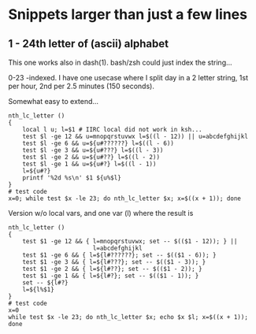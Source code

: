 
Snippets larger than just a few lines
=====================================

1 - 24th letter of (ascii) alphabet
-----------------------------------

This one works also in dash(1). bash/zsh could just index the string...

0-23 -indexed. I have one usecase where I split day in a 2 letter
string, 1st per hour, 2nd per 2.5 minutes (150 seconds).

Somewhat easy to extend...

    nth_lc_letter ()
    {
        local l u; l=$1 # IIRC local did not work in ksh...
        test $l -ge 12 && u=mnopqrstuvwx l=$((l - 12)) || u=abcdefghijkl
        test $l -ge 6 && u=${u#??????} l=$((l - 6))
        test $l -ge 3 && u=${u#???} l=$((l - 3))
        test $l -ge 2 && u=${u#??} l=$((l - 2))
        test $l -ge 1 && u=${u#?} l=$((l - 1))
        l=${u#?}
        printf '%2d %s\n' $1 ${u%$l}
    }
    # test code
    x=0; while test $x -le 23; do nth_lc_letter $x; x=$((x + 1)); done

Version w/o local vars, and one var (l) where the result is

    nth_lc_letter ()
    {
        test $1 -ge 12 && { l=mnopqrstuvwx; set -- $(($1 - 12)); } ||
                            l=abcdefghijkl
        test $1 -ge 6 && { l=${l#??????}; set -- $(($1 - 6)); }
        test $1 -ge 3 && { l=${l#???}; set -- $(($1 - 3)); }
        test $1 -ge 2 && { l=${l#??}; set -- $(($1 - 2)); }
        test $1 -ge 1 && { l=${l#?}; set -- $(($1 - 1)); }
        set -- ${l#?}
        l=${l%$1}
    }
    # test code
    x=0
    while test $x -le 23; do nth_lc_letter $x; echo $x $l; x=$((x + 1)); done
